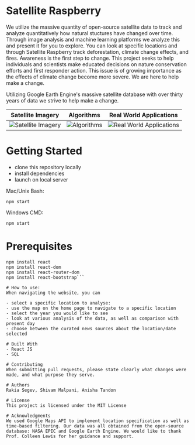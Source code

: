 # Satellite Raspberry 
We utilize the massive quantity of open-source satellite data to track and analyze quantitatively how natural stuctures have changed over time. Through image analysis and machine learning platforms we analyze this and present it for you to explore. You can look at specific locations and through Satellite Raspberry track deforestation, climate change effects, and fires. Awareness is the first step to change. This project seeks to help individuals and scientists make educated decisions on nature conservation efforts and first responder action. This issue is of growing importance as the effects of climate change become more severe. We are here to help make a change.

Utilizing Google Earth Engine's massive satellite database with over thirty years of data we strive to help make a change. 

Satellite Imagery            |  Algorithms |  Real World Applications
:-------------------------:|:-------------------------:|:-------------------------:
![]("Satellite.png "Satellite Imagery") |  ![]("Algorithm.png "Algorithms") | ![]("World.png "Real World Applications")



# Getting Started
- clone this repository locally 
- install dependencies 
- launch on local server 

Mac/Unix Bash: 
```
npm start
```


Windows CMD: 
```
npm start
```


# Prerequisites
```Install Node JS
npm install react
npm install react-dom
npm install react-router-dom
npm install react-bootstrap```

# How to use: 
When navigating the website, you can 

- select a specific location to analyse: 
- use the map on the home page to navigate to a specific location 
- select the year you would like to see 
- look at various analysis of the data, as well as comparison with present day 
- choose between the curated news sources about the location/date selected 

# Built With
- React JS
- SQL

# Contributing
When submitting pull requests, please state clearly what changes were made, and what purpose they serve. 

# Authors
Rakia Segev, Shivam Malpani, Anisha Tandon 

# License
This project is licensed under the MIT License

# Acknowledgments
We used Google Maps API to implement location specification as well as time-based filtering. Our data was all obtained from the open-source database: NASA EPIC and Google Earth Engine. We would like to thank Prof. Colleen Lewis for her guidance and support. 